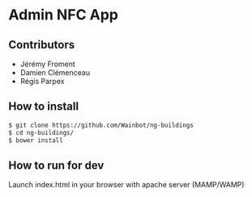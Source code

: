# Admin NFC App

## Contributors

- Jérémy Froment
- Damien Clémenceau
- Régis Parpex

## How to install

```bash
$ git clone https://github.com/Wainbot/ng-buildings
$ cd ng-buildings/
$ bower install
```

## How to run for dev

Launch index.html in your browser with apache server (MAMP/WAMP)